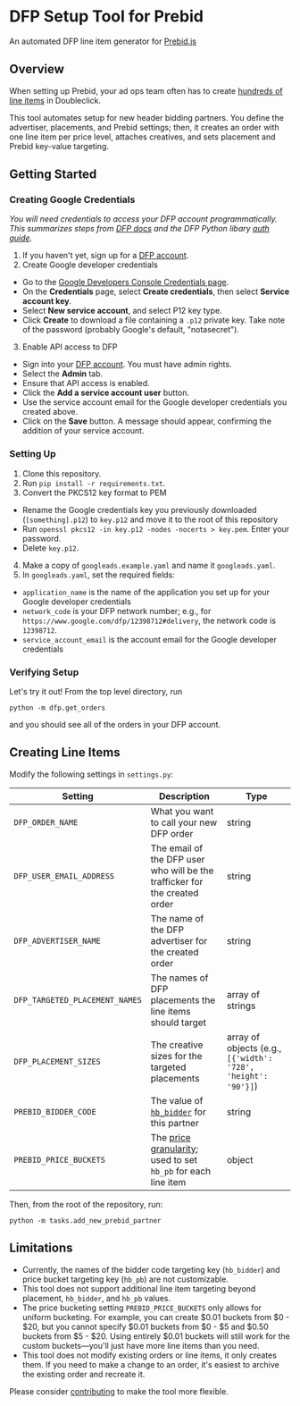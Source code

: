 # DFP Setup Tool for Prebid
An automated DFP line item generator for [Prebid.js](http://prebid.org/)

## Overview
When setting up Prebid, your ad ops team often has to create [hundreds of line items](http://prebid.org/adops.html) in Doubleclick.

This tool automates setup for new header bidding partners. You define the advertiser, placements, and Prebid settings; then, it creates an order with one line item per price level, attaches creatives, and sets placement and Prebid key-value targeting.

## Getting Started

### Creating Google Credentials
_You will need credentials to access your DFP account programmatically. This summarizes steps from [DFP docs](https://developers.google.com/doubleclick-publishers/docs/authentication) and the DFP Python libary [auth guide](https://github.com/googleads/googleads-python-lib)._

1. If you haven't yet, sign up for a [DFP account](https://www.doubleclickbygoogle.com/solutions/revenue-management/dfp/).
2. Create Google developer credentials
  * Go to the [Google Developers Console Credentials page](https://console.developers.google.com/apis/credentials).
  * On the **Credentials** page, select **Create credentials**, then select **Service account key**.
  * Select **New service account**, and select P12 key type.
  * Click **Create** to download a file containing a `.p12` private key. Take note of the password (probably Google's default, "notasecret").
3. Enable API access to DFP
  * Sign into your [DFP account](https://www.google.com/dfp/). You must have admin rights.
  * Select the **Admin** tab.
  * Ensure that API access is enabled.
  * Click the **Add a service account user** button.
  * Use the service account email for the Google developer credentials you created above.
  * Click on the **Save** button. A message should appear, confirming the addition of your service account.

### Setting Up
1. Clone this repository.
2. Run `pip install -r requirements.txt`.
3. Convert the PKCS12 key format to PEM
  * Rename the Google credentials key you previously downloaded (`[something].p12`) to `key.p12` and move it to the root of this repository
  * Run `openssl pkcs12 -in key.p12 -nodes -nocerts > key.pem`. Enter your password.
  * Delete `key.p12`.
4. Make a copy of `googleads.example.yaml` and name it `googleads.yaml`.
5. In `googleads.yaml`, set the required fields:
  * `application_name` is the name of the application you set up for your Google developer credentials
  * `network_code` is your DFP network number; e.g., for `https://www.google.com/dfp/12398712#delivery`, the network code is `12398712`.
  * `service_account_email` is the account email for the Google developer credentials

### Verifying Setup
Let's try it out! From the top level directory, run

`python -m dfp.get_orders`

and you should see all of the orders in your DFP account.

## Creating Line Items

Modify the following settings in `settings.py`:

Setting | Description | Type
------------ | ------------- | -------------
`DFP_ORDER_NAME` | What you want to call your new DFP order | string
`DFP_USER_EMAIL_ADDRESS` | The email of the DFP user who will be the trafficker for the created order | string
`DFP_ADVERTISER_NAME` | The name of the DFP advertiser for the created order | string
`DFP_TARGETED_PLACEMENT_NAMES` | The names of DFP placements the line items should target | array of strings
`DFP_PLACEMENT_SIZES` | The creative sizes for the targeted placements | array of objects (e.g., `[{'width': '728', 'height': '90'}]`)
`PREBID_BIDDER_CODE` | The value of [`hb_bidder`](http://prebid.org/dev-docs/publisher-api-reference.html#module_pbjs.bidderSettings) for this partner | string
`PREBID_PRICE_BUCKETS` | The [price granularity](http://prebid.org/dev-docs/publisher-api-reference.html#module_pbjs.setPriceGranularity); used to set `hb_pb` for each line item | object

Then, from the root of the repository, run:

`python -m tasks.add_new_prebid_partner`

## Limitations

* Currently, the names of the bidder code targeting key (`hb_bidder`) and price bucket targeting key (`hb_pb`) are not customizable.
* This tool does not support additional line item targeting beyond placement, `hb_bidder`, and `hb_pb` values.
* The price bucketing setting `PREBID_PRICE_BUCKETS` only allows for uniform bucketing. For example, you can create $0.01 buckets from $0 - $20, but you cannot specify $0.01 buckets from $0 - $5 and $0.50 buckets from $5 - $20. Using entirely $0.01 buckets will still work for the custom buckets—you'll just have more line items than you need.
* This tool does not modify existing orders or line items, it only creates them. If you need to make a change to an order, it's easiest to archive the existing order and recreate it.

Please consider [contributing](CONTRIBUTING.md) to make the tool more flexible.

